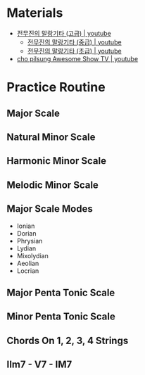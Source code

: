 # Materials

* [전무진의 말랑기타 (고급) | youtube](https://www.youtube.com/watch?v=GM8ggLEKOE4&list=PLkIqTHtKL27yMZZs4E-3rS4MGw1LjSm-L)
  * [전무진의 말랑기타 (중급) | youtube](https://www.youtube.com/watch?v=w_wyniRGk5M&list=PLkIqTHtKL27wze_xuncQ76itt6Kf1Ecun&pp=iAQB)
  * [전무진의 말랑기타 (초급) | youtube](https://www.youtube.com/watch?v=GM8ggLEKOE4&list=PLkIqTHtKL27yMZZs4E-3rS4MGw1LjSm-L&pp=iAQB)
* [cho pilsung Awesome Show TV | youtube](https://www.youtube.com/@pilsungguitar/videos)

# Practice Routine

## Major Scale

## Natural Minor Scale

## Harmonic Minor Scale

## Melodic Minor Scale

## Major Scale Modes

* Ionian
* Dorian
* Phrysian
* Lydian
* Mixolydian
* Aeolian
* Locrian

## Major Penta Tonic Scale

## Minor Penta Tonic Scale

## Chords On 1, 2, 3, 4 Strings

## IIm7 - V7 - IM7
